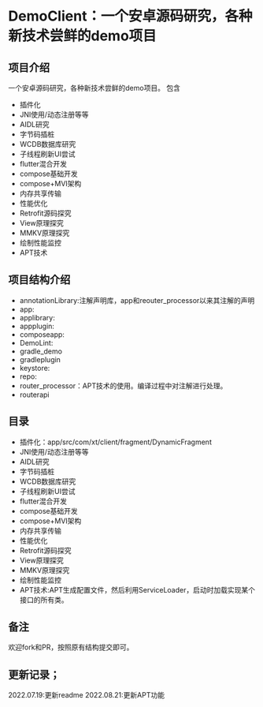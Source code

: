 # DemoClient：一个安卓源码研究，各种新技术尝鲜的demo项目

## 项目介绍

一个安卓源码研究，各种新技术尝鲜的demo项目。 包含

* 插件化
* JNI使用/动态注册等等
* AIDL研究
* 字节码插桩
* WCDB数据库研究
* 子线程刷新UI尝试
* flutter混合开发
* compose基础开发
* compose+MVI架构
* 内存共享传输
* 性能优化
* Retrofit源码探究
* View原理探究
* MMKV原理探究
* 绘制性能监控
* APT技术

## 项目结构介绍

* annotationLibrary:注解声明库，app和reouter_processor以来其注解的声明
* app:
* applibrary:
* appplugin:
* composeapp:
* DemoLint:
* gradle_demo
* gradleplugin
* keystore:
* repo:
* router_processor：APT技术的使用。编译过程中对注解进行处理。
* routerapi

## 目录

* 插件化：app/src/com/xt/client/fragment/DynamicFragment
* JNI使用/动态注册等等
* AIDL研究
* 字节码插桩
* WCDB数据库研究
* 子线程刷新UI尝试
* flutter混合开发
* compose基础开发
* compose+MVI架构
* 内存共享传输
* 性能优化
* Retrofit源码探究
* View原理探究
* MMKV原理探究
* 绘制性能监控
* APT技术:APT生成配置文件，然后利用ServiceLoader，启动时加载实现某个接口的所有类。


## 备注

欢迎fork和PR，按照原有结构提交即可。

## 更新记录；
2022.07.19:更新readme
2022.08.21:更新APT功能
  



